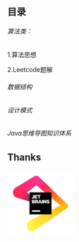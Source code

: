 ## **目录**

###### 算法类：

1.算法思想

2.Leetcode题解

###### 数据结构

###### 设计模式

###### Java思维导图知识体系

## Thanks

[<img alt="Intellj IDEA" height="150" src="jb_beam.png" width="150"/>](https://jb.gg/OpenSourceSupport)